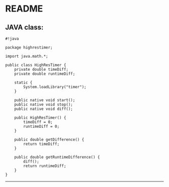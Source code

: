# README #

JAVA class:
--------------------------------


```
#!java

package highrestimer;

import java.math.*;

public class HighResTimer {
	private double timeDiff;
	private double runtimeDiff;

	static {
		System.loadLibrary("timer");
	}

	public native void start();
	public native void stop();
	public native void diff();

	public HighResTimer() {
		timeDiff = 0;
		runtimeDiff = 0;
	}

	public double getDifference() {
		return timeDiff;
	}

	public double getRuntimeDifference() {
        diff();
		return runtimeDiff;
	}
}
```

--------------------------------